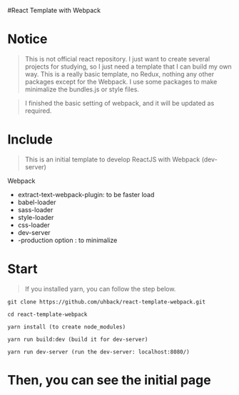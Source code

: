 #React Template with Webpack

# Notice
> This is not official react repository. I just want to create several projects for studying, so I just need a template that I can build my own way. This is a really basic template, no Redux, nothing any other packages except for the Webpack. I use some packages to make minimalize the bundles.js or style files.

> I finished the basic setting of webpack, and it will be updated as required. 

# Include
> This is an initial template to develop ReactJS with Webpack (dev-server)

Webpack
 - extract-text-webpack-plugin: to be faster load
 - babel-loader
 - sass-loader
 - style-loader
 - css-loader
 - dev-server
 - -production option : to minimalize

# Start
> If you installed yarn, you can follow the step below. 
 
```
git clone https://github.com/uhback/react-template-webpack.git

cd react-template-webpack

yarn install (to create node_modules)

yarn run build:dev (build it for dev-server)

yarn run dev-server (run the dev-server: localhost:8080/)

```

# Then, you can see the initial page